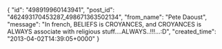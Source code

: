  {
   "id": "498919960143941",
   "post_id": "462493170453287_498671363502134",
   "from_name": "Pete Daoust",
   "message": "In french, BELIEFS is CROYANCES, and CROYANCES is ALWAYS associate with religious stuff....ALWAYS..!!!...:D",
   "created_time": "2013-04-02T14:39:05+0000"
 }
